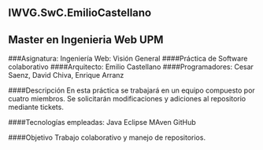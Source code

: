 ## IWVG.SwC.EmilioCastellano
## Master en Ingenieria Web UPM
###Asignatura: Ingeniería Web: Visión General
####Práctica de Software colaborativo
####Arquitecto: Emilio Castellano
####Programadores: Cesar Saenz, David Chiva, Enrique Arranz 

####Descripción
En esta práctica se trabajará en un equipo compuesto por cuatro miembros. 
Se solicitarán modificaciones y adiciones al repositorio mediante tickets.

####Tecnologías empleadas: 
Java
Eclipse
MAven
GitHub

####Objetivo
Trabajo colaborativo y manejo de repositorios. 
